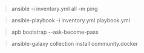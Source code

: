 > ansible -i inventory.yml all -m ping

> ansible-playbook -i inventory.yml playbook.yml

> apb bootstrap --ask-become-pass

> ansible-galaxy collection install community.docker
